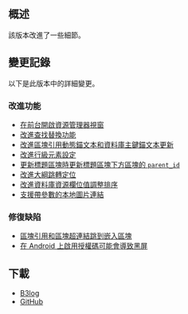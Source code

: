 ## 概述

該版本改進了一些細節。

## 變更記錄

以下是此版本中的詳細變更。

### 改進功能

* [在前台開啟資源管理器視窗](https://github.com/siyuan-note/siyuan/pull/14828)
* [改進查找替換功能](https://github.com/siyuan-note/siyuan/issues/14840)
* [改進區塊引用動態錨文本和資料庫主鍵錨文本更新](https://github.com/siyuan-note/siyuan/issues/14850)
* [改進行級元素設定](https://github.com/siyuan-note/siyuan/issues/14865)
* [更新標題區塊時更新標題區塊下方區塊的 `parent_id`](https://github.com/siyuan-note/siyuan/issues/14871)
* [改進大綱跳轉定位](https://github.com/siyuan-note/siyuan/issues/14878)
* [改進資料庫資源欄位值調整排序](https://github.com/siyuan-note/siyuan/issues/14886)
* [支援帶參數的本地圖片連結](https://github.com/siyuan-note/siyuan/issues/14894)

### 修復缺陷

* [區塊引用和區塊超連結跳到嵌入區塊](https://github.com/siyuan-note/siyuan/issues/14870)
* [在 Android 上啟用授權碼可能會導致黑屏](https://github.com/siyuan-note/siyuan/issues/14876)

## 下載

* [B3log](https://b3log.org/siyuan/download.html)
* [GitHub](https://github.com/siyuan-note/siyuan/releases)
